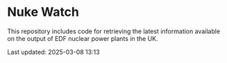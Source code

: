 # Nuke Watch

This repository includes code for retrieving the latest information available on the output of EDF nuclear power plants in the UK.

Last updated: 2025-03-08 13:13